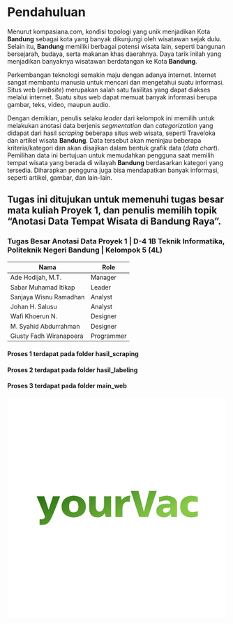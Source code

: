 # Pendahuluan

Menurut kompasiana.com, kondisi topologi yang unik menjadikan Kota <b>Bandung</b> sebagai kota yang banyak dikunjungi oleh wisatawan sejak dulu. Selain itu, <b>Bandung</b> memiliki berbagai potensi wisata lain, seperti bangunan bersejarah, budaya, serta makanan khas daerahnya. Daya tarik inilah yang menjadikan banyaknya wisatawan berdatangan ke Kota <b>Bandung</b>.

Perkembangan teknologi semakin maju dengan adanya internet. Internet sangat membantu manusia untuk mencari dan mengetahui suatu informasi. Situs web (<i>website</i>) merupakan salah satu fasilitas yang dapat diakses melalui internet. Suatu situs web dapat memuat banyak informasi berupa gambar, teks, video, maupun audio.

Dengan demikian, penulis selaku <i>leader</i> dari kelompok ini memilih untuk melakukan anotasi data berjenis <i>segmentation</i> dan <i>categorization</i> yang didapat dari hasil <i>scraping</i> beberapa situs web wisata, seperti Traveloka dan artikel wisata <b>Bandung</b>. Data tersebut akan meninjau beberapa kriteria/kategori dan akan disajikan dalam bentuk grafik data (<i>data chart</i>). Pemilihan data ini bertujuan untuk memudahkan pengguna saat memilih tempat wisata yang berada di wilayah <b>Bandung</b> berdasarkan kategori yang tersedia. Diharapkan pengguna juga bisa mendapatkan banyak informasi, seperti artikel, gambar, dan lain-lain.

## Tugas ini ditujukan untuk memenuhi tugas besar mata kuliah Proyek 1, dan penulis memilih topik “Anotasi Data Tempat Wisata di Bandung Raya”.

### Tugas Besar Anotasi Data Proyek 1 | D-4 1B Teknik Informatika, Politeknik Negeri Bandung | Kelompok 5 (4L)

| Nama                    | Role       |
| ----------------------- | ---------- |
| Ade Hodijah, M.T.       | Manager    |
| Sabar Muhamad Itikap    | Leader     |
| Sanjaya Wisnu Ramadhan  | Analyst    |
| Johan H. Salusu         | Analyst    |
| Wafi Khoerun N.         | Designer   |
| M. Syahid Abdurrahman   | Designer   |
| Giusty Fadh Wiranapoera | Programmer |

#### Proses 1 terdapat pada folder hasil_scraping
#### Proses 2 terdapat pada folder hasil_labeling
#### Proses 3 terdapat pada folder main_web

![Logo yourVac](main_web/img/logo/profile.png)
